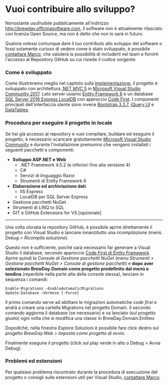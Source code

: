 # Vuoi contribuire allo sviluppo?

Nonostante usufruibile pubblicamente all'indirizzo http://brewday.officinasoftware.com, il software non è attualmente rilasciato con licenza Open Source, ma non è detto che non lo sarà in futuro.

Qualora volessi comunque dare il tuo contributo allo sviluppo del software o fossi solamente curioso di vedere come è stato sviluppato, è possibile [contattare Marco](mailto:m.ferri17@campus.unimib.it), che valuterà la possibilità di includerti nel team e fornirti l'accesso al Repository GitHub su cui risiede il codice sorgente.

### Come è sviluppato

Come illustreremo meglio nel capitolo sulla [Implementazione](../04-Implementazione/4.0-Implementazione.md), il progetto è sviluppato con architettura [.NET MVC 5](https://docs.microsoft.com/en-us/aspnet/mvc/mvc5) in [Microsoft Visual Studio Community 2017](https://www.visualstudio.com/it/).
Lato server usiamo [Entity Framework 6](https://docs.microsoft.com/en-us/ef/ef6/) e un database [SQL Server 2016 Express LocalDB](https://docs.microsoft.com/it-it/sql/database-engine/configure-windows/sql-server-2016-express-localdb) con approccio [Code First](https://docs.microsoft.com/it-it/aspnet/mvc/overview/getting-started/getting-started-with-ef-using-mvc/creating-an-entity-framework-data-model-for-an-asp-net-mvc-application).
I componenti principali dell'interfaccia utente sono invece [Bootstrap 3.3.7](https://getbootstrap.com/docs/3.3/), [jQuery UI](https://jqueryui.com/) e [DataTables](https://datatables.net/).

### Procedura per eseguire il progetto in locale

Se hai già accesso al repository e vuoi compilare, buildare ed eseguire il progetto, è necessario scaricare gratuitamente [Microsoft Visual Studio Community](https://www.visualstudio.com/it/) e durante l'installazione premunirsi che vengano installati i seguenti pacchetti e componenti:
* **Sviluppo ASP.NET e Web**
    * .NET Framework 4.5.2 (e inferiori fino alla versione 4)
    * C#
    * Servizi di linguaggio Razor
    * Strumenti di Entity Framework 6
* **Elaborazione ed archiviazione dati**
    * IIS Express
    * LocalDB per SQL Server Express
* Gestione pacchetti NuGet
* Strumenti di LINQ to SQL
* GIT e GitHub Extensions for VS [opzionale] 

***

Una volta clonata la repository GitHub, è possibile aprire direttamente il progetto con Visual Studio e lanciare innanzitutto una *ricompilazione* (menù _Debug > Ricompila soluzione_).  

Questo non è sufficiente, poiché sarà necessario far generare a Visual Studio il database, secondo approccio [Code First di Entity Framework](https://msdn.microsoft.com/en-us/library/jj193542).
Aprire quindi la *Console di Gestione pacchetti NuGet* (menu _Strumenti > Gestione pacchetti NuGet > Console di gestione pacchetti_) e **dopo aver selezionato BrewDay.Domain come progetto predefinito dal menù a tendina** (reperibile nella parte alta della console stessa), lanciare in sequenza i comandi:

```
Enable-Migrations –EnableAutomaticMigrations
Update-Database –Verbose [-Force]

```
Il primo comando serve ad abilitare le migrazioni automatiche *code first* e andrà a creare una cartella Migrations nel progetto Domain.
Il secondo comando aggiorna il database (se necessario) e va lanciato (sul progetto giusto) ogni volta che si modifica una classe in BrewDay.Domain.Entities

Dopodiché, nella finestra *Esplora Soluzioni* è possibile fare click destro sul progetto _BrewDay.Web > Imposta come progetto di avvio_.

Finalmente eseguire il progetto (click sul play verde in alto o Debug > Avvia Debug).

### Problemi ed estensioni

Per qualsiasi problema riscontrato durante la procedura di esecuzione del progetto o consigli sulle estensioni utili per Visual Studio, [contattare Marco](mailto:m.ferri17@campus.unimib.it).

